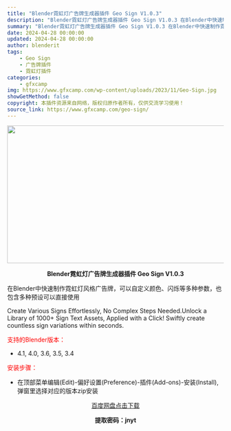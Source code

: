 ```yaml
---
title: "Blender霓虹灯广告牌生成器插件 Geo Sign V1.0.3"
description: "Blender霓虹灯广告牌生成器插件 Geo Sign V1.0.3 在Blender中快速制作霓虹灯风格广告牌，可以自定义颜色、闪烁等多种参数，也包含多种预设可以直接使用 Create Variou..."
summary: "Blender霓虹灯广告牌生成器插件 Geo Sign V1.0.3 在Blender中快速制作霓虹灯风格广告牌，可以自定义颜色、闪烁等多种参数，也包含多种预设可以直接使用 Create Variou..."
date: 2024-04-28 00:00:00
updated: 2024-04-28 00:00:00
author: blenderit
tags: 
    - Geo Sign
    - 广告牌插件
    - 霓虹灯插件
categories:
    - gfxcamp
img: https://www.gfxcamp.com/wp-content/uploads/2023/11/Geo-Sign.jpg
showGetMethod: false
copyright: 本插件资源来自网络，版权归原作者所有，仅供交流学习使用！
source_link: https://www.gfxcamp.com/geo-sign/
---
```

<div><p><img decoding="async" class="aligncenter size-full wp-image-116366" src="https://www.gfxcamp.com/wp-content/uploads/2023/11/Geo-Sign.jpg" data-src="https://www.gfxcamp.com/wp-content/uploads/2023/11/Geo-Sign.jpg" alt="" width="640" height="320" data-srcset="https://www.gfxcamp.com/wp-content/uploads/2023/11/Geo-Sign.jpg 640w, https://www.gfxcamp.com/wp-content/uploads/2023/11/Geo-Sign-150x75.jpg 150w" data-sizes="(max-width: 640px) 100vw, 640px"></p><p style="text-align: center;"><strong>Blender霓虹灯广告牌生成器插件 Geo Sign V1.0.3</strong></p><p>在Blender中快速制作霓虹灯风格广告牌，可以自定义颜色、闪烁等多种参数，也包含多种预设可以直接使用</p><p>Create Various Signs Effortlessly, No Complex Steps Needed.Unlock a Library of 1000+ Sign Text Assets, Applied with a Click! Swiftly create countless sign variations within seconds.</p><p style="text-align: left;"><span style="color: #ff0000;">支持的Blender版本：</span></p><ul>
<li style="text-align: left;">4.1, 4.0, 3.6, 3.5, 3.4</li>
</ul><p><span style="color: #ff0000;">安装步骤：</span></p><ul>
<li>在顶部菜单编辑(Edit)-偏好设置(Preference)-插件(Add-ons)-安装(Install),弹窗里选择对应的版本zip安装</li>
</ul><p style="text-align: center;"><a class="maxbutton-3 maxbutton maxbutton-baidu" target="_blank" rel="noopener" href="https://pan.baidu.com/s/12eLetNgNyZW-VuCPaFHX9w?pwd=jnyt"><span class="mb-text">百度网盘点击下载</span></a></p><p style="text-align: center;"><strong>提取密码：jnyt</strong></p></div>